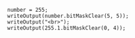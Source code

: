 ```luceescript+trycf
number = 255;
writeOutput(number.bitMaskClear(5, 5));
writeOutput("<br>");
writeOutput(255.1.bitMaskClear(0, 4));
```